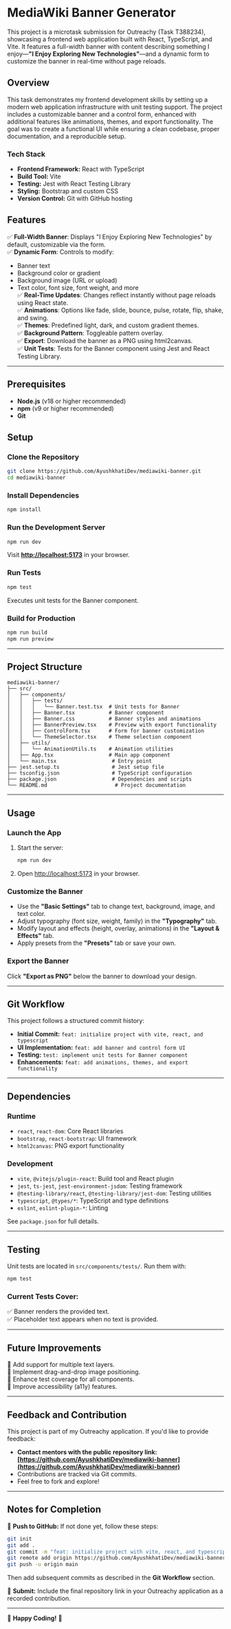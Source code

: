 # MediaWiki Banner Generator

This project is a microtask submission for Outreachy (Task T388234), showcasing a frontend web application built with React, TypeScript, and Vite. It features a full-width banner with content describing something I enjoy—**"I Enjoy Exploring New Technologies"**—and a dynamic form to customize the banner in real-time without page reloads.

## Overview

This task demonstrates my frontend development skills by setting up a modern web application infrastructure with unit testing support. The project includes a customizable banner and a control form, enhanced with additional features like animations, themes, and export functionality. The goal was to create a functional UI while ensuring a clean codebase, proper documentation, and a reproducible setup.

### **Tech Stack**
- **Frontend Framework:** React with TypeScript  
- **Build Tool:** Vite  
- **Testing:** Jest with React Testing Library  
- **Styling:** Bootstrap and custom CSS  
- **Version Control:** Git with GitHub hosting  

## Features

✅ **Full-Width Banner**: Displays "I Enjoy Exploring New Technologies" by default, customizable via the form.  
✅ **Dynamic Form**: Controls to modify:
   - Banner text
   - Background color or gradient
   - Background image (URL or upload)
   - Text color, font size, font weight, and more  
✅ **Real-Time Updates**: Changes reflect instantly without page reloads using React state.  
✅ **Animations**: Options like fade, slide, bounce, pulse, rotate, flip, shake, and swing.  
✅ **Themes**: Predefined light, dark, and custom gradient themes.  
✅ **Background Pattern**: Toggleable pattern overlay.  
✅ **Export**: Download the banner as a PNG using html2canvas.  
✅ **Unit Tests**: Tests for the Banner component using Jest and React Testing Library.  

---

## Prerequisites
- **Node.js** (v18 or higher recommended)
- **npm** (v9 or higher recommended)
- **Git**

## Setup

### **Clone the Repository**
```bash
git clone https://github.com/AyushkhatiDev/mediawiki-banner.git
cd mediawiki-banner
```

### **Install Dependencies**
```bash
npm install
```

### **Run the Development Server**
```bash
npm run dev
```
Visit **[http://localhost:5173](http://localhost:5173)** in your browser.

### **Run Tests**
```bash
npm test
```
Executes unit tests for the Banner component.

### **Build for Production**
```bash
npm run build
npm run preview
```

---

## Project Structure
```
mediawiki-banner/
├── src/
│   ├── components/
│   │   ├── tests/
│   │   │   └── Banner.test.tsx  # Unit tests for Banner
│   │   ├── Banner.tsx           # Banner component
│   │   ├── Banner.css           # Banner styles and animations
│   │   ├── BannerPreview.tsx    # Preview with export functionality
│   │   ├── ControlForm.tsx      # Form for banner customization
│   │   └── ThemeSelector.tsx    # Theme selection component
│   ├── utils/
│   │   └── AnimationUtils.ts    # Animation utilities
│   ├── App.tsx                  # Main app component
│   └── main.tsx                  # Entry point
├── jest.setup.ts                 # Jest setup file
├── tsconfig.json                 # TypeScript configuration
├── package.json                  # Dependencies and scripts
└── README.md                      # Project documentation
```

---

## Usage

### **Launch the App**
1. Start the server:  
   ```bash
   npm run dev
   ```
2. Open [http://localhost:5173](http://localhost:5173) in your browser.

### **Customize the Banner**
- Use the **"Basic Settings"** tab to change text, background, image, and text color.
- Adjust typography (font size, weight, family) in the **"Typography"** tab.
- Modify layout and effects (height, overlay, animations) in the **"Layout & Effects"** tab.
- Apply presets from the **"Presets"** tab or save your own.

### **Export the Banner**
Click **"Export as PNG"** below the banner to download your design.

---

## Git Workflow

This project follows a structured commit history:
- **Initial Commit:** `feat: initialize project with vite, react, and typescript`
- **UI Implementation:** `feat: add banner and control form UI`
- **Testing:** `test: implement unit tests for Banner component`
- **Enhancements:** `feat: add animations, themes, and export functionality`

---

## Dependencies

### **Runtime**
- `react`, `react-dom`: Core React libraries
- `bootstrap`, `react-bootstrap`: UI framework
- `html2canvas`: PNG export functionality

### **Development**
- `vite`, `@vitejs/plugin-react`: Build tool and React plugin
- `jest`, `ts-jest`, `jest-environment-jsdom`: Testing framework
- `@testing-library/react`, `@testing-library/jest-dom`: Testing utilities
- `typescript`, `@types/*`: TypeScript and type definitions
- `eslint`, `eslint-plugin-*`: Linting

See `package.json` for full details.

---

## Testing

Unit tests are located in `src/components/tests/`.
Run them with:
```bash
npm test
```

### **Current Tests Cover:**
✅ Banner renders the provided text.  
✅ Placeholder text appears when no text is provided.  

---

## Future Improvements
🔹 Add support for multiple text layers.  
🔹 Implement drag-and-drop image positioning.  
🔹 Enhance test coverage for all components.  
🔹 Improve accessibility (a11y) features.  

---

## Feedback and Contribution
This project is part of my Outreachy application. If you'd like to provide feedback:
- **Contact mentors with the public repository link:**  
  **[https://github.com/AyushkhatiDev/mediawiki-banner](https://github.com/AyushkhatiDev/mediawiki-banner)**
- Contributions are tracked via Git commits.
- Feel free to fork and explore!

---

## Notes for Completion
🔹 **Push to GitHub:**
If not done yet, follow these steps:
```bash
git init
git add .
git commit -m "feat: initialize project with vite, react, and typescript"
git remote add origin https://github.com/AyushkhatiDev/mediawiki-banner.git
git push -u origin main
```
Then add subsequent commits as described in the **Git Workflow** section.

🔹 **Submit:**
Include the final repository link in your Outreachy application as a recorded contribution.

---

🚀 **Happy Coding!** 🎨

